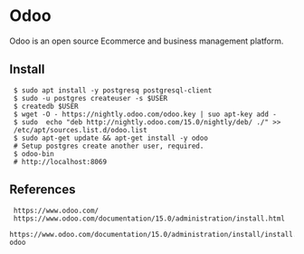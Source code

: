 Odoo
=====

Odoo is an open source Ecommerce and business management platform. 

Install
-------

     $ sudo apt install -y postgresq postgresql-client
     $ sudo -u postgres createuser -s $USER 
     $ createdb $USER
     $ wget -O - https://nightly.odoo.com/odoo.key | suo apt-key add - 
     $ sudo  echo "deb http://nightly.odoo.com/15.0/nightly/deb/ ./" >> 
     /etc/apt/sources.list.d/odoo.list 
     $ sudo apt-get update && apt-get install -y odoo
     # Setup postgres create another user, required.
     $ odoo-bin
     # http://localhost:8069


References
----------

     https://www.odoo.com/
     https://www.odoo.com/documentation/15.0/administration/install.html
     https://www.odoo.com/documentation/15.0/administration/install/install.html#running-odoo